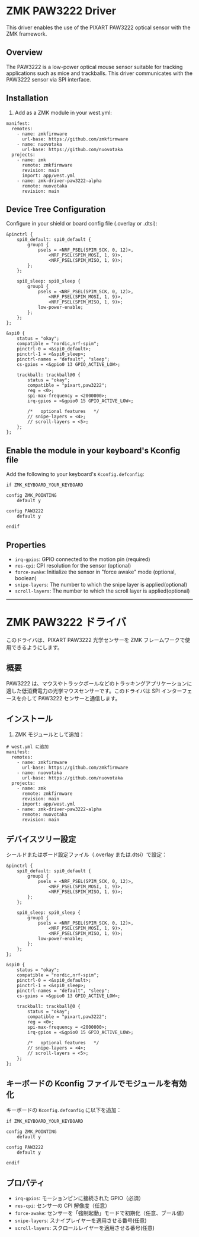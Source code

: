 # ZMK PAW3222 Driver

This driver enables the use of the PIXART PAW3222 optical sensor with the ZMK framework.

## Overview

The PAW3222 is a low-power optical mouse sensor suitable for tracking applications such as mice and trackballs. This driver communicates with the PAW3222 sensor via SPI interface.

## Installation

1. Add as a ZMK module in your west.yml:

```
manifest:
  remotes:
    - name: zmkfirmware
      url-base: https://github.com/zmkfirmware
    - name: nuovotaka
      url-base: https://github.com/nuovotaka
  projects:
    - name: zmk
      remote: zmkfirmware
      revision: main
      import: app/west.yml
    - name: zmk-driver-paw3222-alpha
      remote: nuovotaka
      revision: main
```

## Device Tree Configuration

Configure in your shield or board config file (.overlay or .dtsi):

```dts
&pinctrl {
    spi0_default: spi0_default {
        group1 {
            psels = <NRF_PSEL(SPIM_SCK, 0, 12)>,
                <NRF_PSEL(SPIM_MOSI, 1, 9)>,
                <NRF_PSEL(SPIM_MISO, 1, 9)>;
        };
    };

    spi0_sleep: spi0_sleep {
        group1 {
            psels = <NRF_PSEL(SPIM_SCK, 0, 12)>,
                <NRF_PSEL(SPIM_MOSI, 1, 9)>,
                <NRF_PSEL(SPIM_MISO, 1, 9)>;
            low-power-enable;
        };
    };
};

&spi0 {
    status = "okay";
    compatible = "nordic,nrf-spim";
    pinctrl-0 = <&spi0_default>;
    pinctrl-1 = <&spi0_sleep>;
    pinctrl-names = "default", "sleep";
    cs-gpios = <&gpio0 13 GPIO_ACTIVE_LOW>;

    trackball: trackball@0 {
        status = "okay";
        compatible = "pixart,paw3222";
        reg = <0>;
        spi-max-frequency = <2000000>;
        irq-gpios = <&gpio0 15 GPIO_ACTIVE_LOW>;

        /*   optional features   */
        // snipe-layers = <4>;
        // scroll-layers = <5>;
    };
};
```

## Enable the module in your keyboard's Kconfig file

Add the following to your keyboard's `Kconfig.defconfig`:

```kconfig
if ZMK_KEYBOARD_YOUR_KEYBOARD

config ZMK_POINTING
    default y

config PAW3222
    default y

endif
```

## Properties

- `irq-gpios`: GPIO connected to the motion pin (required)
- `res-cpi`: CPI resolution for the sensor (optional)
- `force-awake`: Initialize the sensor in "force awake" mode (optional, boolean)
- `snipe-layers`: The number to which the snipe layer is applied(optional)
- `scroll-layers`: The number to which the scroll layer is applied(optional)

---

# ZMK PAW3222 ドライバ

このドライバは、PIXART PAW3222 光学センサーを ZMK フレームワークで使用できるようにします。

## 概要

PAW3222 は、マウスやトラックボールなどのトラッキングアプリケーションに適した低消費電力の光学マウスセンサーです。このドライバは SPI インターフェースを介して PAW3222 センサーと通信します。

## インストール

1. ZMK モジュールとして追加：

```
# west.yml に追加
manifest:
  remotes:
    - name: zmkfirmware
      url-base: https://github.com/zmkfirmware
    - name: nuovotaka
      url-base: https://github.com/nuovotaka
  projects:
    - name: zmk
      remote: zmkfirmware
      revision: main
      import: app/west.yml
    - name: zmk-driver-paw3222-alpha
      remote: nuovotaka
      revision: main
```

## デバイスツリー設定

シールドまたはボード設定ファイル（.overlay または.dtsi）で設定：

```dts
&pinctrl {
    spi0_default: spi0_default {
        group1 {
            psels = <NRF_PSEL(SPIM_SCK, 0, 12)>,
                <NRF_PSEL(SPIM_MOSI, 1, 9)>,
                <NRF_PSEL(SPIM_MISO, 1, 9)>;
        };
    };

    spi0_sleep: spi0_sleep {
        group1 {
            psels = <NRF_PSEL(SPIM_SCK, 0, 12)>,
                <NRF_PSEL(SPIM_MOSI, 1, 9)>,
                <NRF_PSEL(SPIM_MISO, 1, 9)>;
            low-power-enable;
        };
    };
};

&spi0 {
    status = "okay";
    compatible = "nordic,nrf-spim";
    pinctrl-0 = <&spi0_default>;
    pinctrl-1 = <&spi0_sleep>;
    pinctrl-names = "default", "sleep";
    cs-gpios = <&gpio0 13 GPIO_ACTIVE_LOW>;

    trackball: trackball@0 {
        status = "okay";
        compatible = "pixart,paw3222";
        reg = <0>;
        spi-max-frequency = <2000000>;
        irq-gpios = <&gpio0 15 GPIO_ACTIVE_LOW>;

        /*   optional features   */
        // snipe-layers = <4>;
        // scroll-layers = <5>;
    };
};
```

## キーボードの Kconfig ファイルでモジュールを有効化

キーボードの `Kconfig.defconfig` に以下を追加：

```kconfig
if ZMK_KEYBOARD_YOUR_KEYBOARD

config ZMK_POINTING
    default y

config PAW3222
    default y

endif
```

## プロパティ

- `irq-gpios`: モーションピンに接続された GPIO（必須）
- `res-cpi`: センサーの CPI 解像度（任意）
- `force-awake`: センサーを「強制起動」モードで初期化（任意、ブール値）
- `snipe-layers`: スナイプレイヤーを適用させる番号(任意)
- `scroll-layers`: スクロールレイヤーを適用させる番号(任意)
